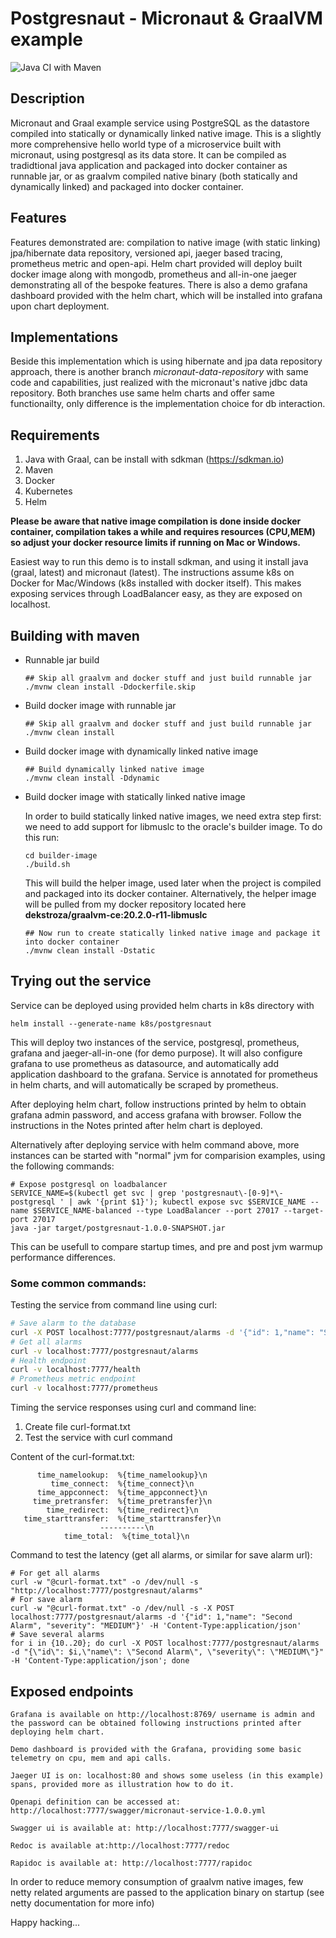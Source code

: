 # Postgresnaut - Micronaut & GraalVM example
![Java CI with Maven](https://github.com/dekstroza/postgresnaut/workflows/Java%20CI%20with%20Maven/badge.svg)


## Description

Micronaut and Graal example service using PostgreSQL as the datastore compiled into statically or dynamically linked native image.
This is a slightly more comprehensive hello world type of a microservice built with micronaut, using postgresql as its data store. It can be compiled as tradidtional java application and packaged into docker container as runnable jar, or as graalvm compiled native binary (both statically and dynamically linked) and packaged into docker container.

## Features

Features demonstrated are: compilation to native image (with static linking) jpa/hibernate data repository, versioned api, jaeger based tracing, prometheus metric and open-api. Helm chart provided will deploy built docker image along with mongodb, prometheus and all-in-one jaeger demonstrating all of the bespoke features. There is also a demo grafana dashboard provided with the helm chart, which will be installed into grafana upon chart deployment.

## Implementations

Beside this implementation which is using hibernate and jpa data repository approach, there is another branch *micronaut-data-repository* with same code and capabilities, just realized with the micronaut's native jdbc data repository. Both branches use same helm charts and offer same functionailty, only difference is the implementation choice for db interaction.

## Requirements

1. Java with Graal, can be install with sdkman (https://sdkman.io)
2. Maven
3. Docker
4. Kubernetes
5. Helm

**Please be aware that native image compilation is done inside docker container, compilation takes a while and requires resources (CPU,MEM) so adjust your docker resource limits if running on Mac or Windows.**

Easiest way to run this demo is to install sdkman, and using it install java (graal, latest) and micronaut (latest). The instructions assume k8s on Docker for Mac/Windows (k8s installed with docker itself). This makes exposing services through LoadBalancer easy, as they are exposed on localhost.


## Building with maven

- Runnable jar build
  ```
  ## Skip all graalvm and docker stuff and just build runnable jar
  ./mvnw clean install -Ddockerfile.skip
  ```
- Build docker image with runnable jar
  ```
  ## Skip all graalvm and docker stuff and just build runnable jar
  ./mvnw clean install
  ```
- Build docker image with dynamically linked native image
  ```
  ## Build dynamically linked native image
  ./mvnw clean install -Ddynamic
  ```
- Build docker image with statically linked native image
  
  In order to build statically linked native images, we need extra step first: we need to add support for libmuslc to the oracle's builder image. 
  To do this run:
  ```
  cd builder-image
  ./build.sh
  ```
  This will build the helper image, used later when the project is compiled and packaged into its docker container. 
  Alternatively, the helper image will be pulled from my docker repository located here **dekstroza/graalvm-ce:20.2.0-r11-libmuslc**
  ```
  ## Now run to create statically linked native image and package it into docker container
  ./mvnw clean install -Dstatic
  ```

## Trying out the service

Service can be deployed using provided helm charts in k8s directory with
```
helm install --generate-name k8s/postgresnaut
```
This will deploy two instances of the service, postgresql, prometheus, grafana and jaeger-all-in-one (for demo purpose). It
will also configure grafana to use prometheus as datasource, and automatically
add application dashboard to the grafana.
Service is annotated for prometheus in helm charts, and will automatically be
scraped by prometheus.

After deploying helm chart, follow instructions printed by helm to obtain
grafana admin password, and access grafana with browser. Follow the instructions in the Notes printed after helm chart is deployed.

Alternatively after deploying service with helm command above, more instances
can be started with "normal" jvm for comparision examples, using the following commands:
```
# Expose postgresql on loadbalancer
SERVICE_NAME=$(kubectl get svc | grep 'postgresnaut\-[0-9]*\-postgresql ' | awk '{print $1}'); kubectl expose svc $SERVICE_NAME --name $SERVICE_NAME-balanced --type LoadBalancer --port 27017 --target-port 27017
java -jar target/postgresnaut-1.0.0-SNAPSHOT.jar
```
This can be usefull to compare startup times, and pre and post jvm warmup performance differences.

### Some common commands:

Testing the service from command line using curl:

```bash
# Save alarm to the database
curl -X POST localhost:7777/postgresnaut/alarms -d '{"id": 1,"name": "Second Alarm", "severity": "MEDIUM"}' -H 'Content-Type:application/json'
# Get all alarms
curl -v localhost:7777/postgresnaut/alarms
# Health endpoint
curl -v localhost:7777/health
# Prometheus metric endpoint
curl -v localhost:7777/prometheus
```
Timing the service responses using curl and command line:

1. Create file curl-format.txt
2. Test the service with curl command

Content of the curl-format.txt:
```
      time_namelookup:  %{time_namelookup}\n
         time_connect:  %{time_connect}\n
      time_appconnect:  %{time_appconnect}\n
     time_pretransfer:  %{time_pretransfer}\n
        time_redirect:  %{time_redirect}\n
   time_starttransfer:  %{time_starttransfer}\n
                    ----------\n
            time_total:  %{time_total}\n
``` 
Command to test the latency (get all alarms, or similar for save alarm url):
```
# For get all alarms
curl -w "@curl-format.txt" -o /dev/null -s "http://localhost:7777/postgresnaut/alarms"
# For save alarm
curl -w "@curl-format.txt" -o /dev/null -s -X POST localhost:7777/postgresnaut/alarms -d '{"id": 1,"name": "Second Alarm", "severity": "MEDIUM"}' -H 'Content-Type:application/json'
# Save several alarms
for i in {10..20}; do curl -X POST localhost:7777/postgresnaut/alarms -d "{\"id\": $i,\"name\": \"Second Alarm\", \"severity\": \"MEDIUM\"}" -H 'Content-Type:application/json'; done
```

## Exposed endpoints
```
Grafana is available on http://localhost:8769/ username is admin and the password can be obtained following instructions printed after deploying helm chart.
```

```
Demo dashboard is provided with the Grafana, providing some basic telemetry on cpu, mem and api calls.
```

```
Jaeger UI is on: localhost:80 and shows some useless (in this example) spans, provided more as illustration how to do it.
```

```
Openapi definition can be accessed at: http://localhost:7777/swagger/micronaut-service-1.0.0.yml
```

```
Swagger ui is available at: http://localhost:7777/swagger-ui
```

```
Redoc is available at:http://localhost:7777/redoc
```

```
Rapidoc is available at: http://localhost:7777/rapidoc
```

In order to reduce memory consumption of graalvm native images, few netty related arguments are passed to the application binary on startup (see netty documentation for more info)


Happy hacking...

